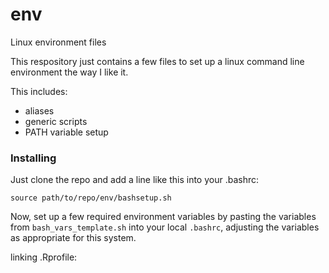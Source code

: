 # env
Linux environment files

This respository just contains a few files to set up a linux command line environment the way I like it. 

This includes:

* aliases
* generic scripts
* PATH variable setup


### Installing

Just clone the repo and add a line like this into your .bashrc:

```
source path/to/repo/env/bashsetup.sh
```

Now, set up a few required environment variables by pasting the variables from `bash_vars_template.sh` into your local `.bashrc`, adjusting the variables as appropriate for this system.

linking .Rprofile:


